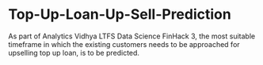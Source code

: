 # Top-Up-Loan-Up-Sell-Prediction
As part of Analytics Vidhya LTFS Data Science FinHack 3, the most suitable timeframe in which the existing customers needs to be approached for upselling top up loan, is to be predicted.
